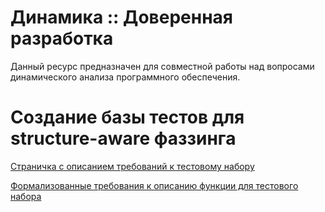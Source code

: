# Динамика :: Доверенная разработка

Данный ресурс предназначен для совместной работы над вопросами динамического анализа программного обеспечения.

# Создание базы тестов для structure-aware фаззинга

[Страничка с описанием требований к тестовому набору](https://github.com/ispras/TrustedDynamic/wiki)

[Формализованные требования к описанию функции для тестового набора](https://github.com/ispras/TrustedDynamic/ТЗ%20на%20SAF-кейс.md)
